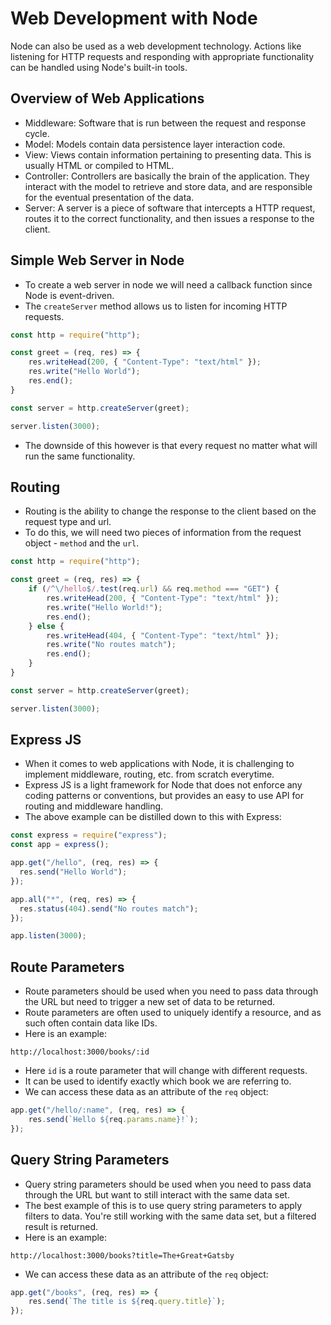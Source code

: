 # Web Development with Node

Node can also be used as a web development technology. Actions like listening for HTTP requests and responding with appropriate functionality can be handled using Node's built-in tools.

## Overview of Web Applications

- Middleware: Software that is run between the request and response cycle.
- Model: Models contain data persistence layer interaction code.
- View: Views contain information pertaining to presenting data. This is usually HTML or compiled to HTML.
- Controller: Controllers are basically the brain of the application. They interact with the model to retrieve and store data, and are responsible for the eventual presentation of the data.
- Server: A server is a piece of software that intercepts a HTTP request, routes it to the correct functionality, and then issues a response to the client.

## Simple Web Server in Node

- To create a web server in node we will need a callback function since Node is event-driven.
- The `createServer` method allows us to listen for incoming HTTP requests.

```javascript
const http = require("http");

const greet = (req, res) => {
	res.writeHead(200, { "Content-Type": "text/html" });
	res.write("Hello World");
	res.end();
}

const server = http.createServer(greet);

server.listen(3000);
```

- The downside of this however is that every request no matter what will run the same functionality.

## Routing

- Routing is the ability to change the response to the client based on the request type and url.
- To do this, we will need two pieces of information from the request object - `method` and the `url`.

```javascript
const http = require("http");

const greet = (req, res) => {
	if (/^\/hello$/.test(req.url) && req.method === "GET") {
		res.writeHead(200, { "Content-Type": "text/html" });
		res.write("Hello World!");
		res.end();
	} else {
		res.writeHead(404, { "Content-Type": "text/html" });
		res.write("No routes match");
		res.end();
	}
}

const server = http.createServer(greet);

server.listen(3000);
```

## Express JS

- When it comes to web applications with Node, it is challenging to implement middleware, routing, etc. from scratch everytime.
- Express JS is a light framework for Node that does not enforce any coding patterns or conventions, but provides an easy to use API for routing and middleware handling.
- The above example can be distilled down to this with Express:

```javascript
const express = require("express");
const app = express();

app.get("/hello", (req, res) => {
  res.send("Hello World");
});

app.all("*", (req, res) => {
  res.status(404).send("No routes match");
});

app.listen(3000);
```

## Route Parameters

- Route parameters should be used when you need to pass data through the URL but need to trigger a new set of data to be returned.
- Route parameters are often used to uniquely identify a resource, and as such often contain data like IDs.
- Here is an example:

```
http://localhost:3000/books/:id
```

- Here `id` is a route parameter that will change with different requests.
- It can be used to identify exactly which book we are referring to.
- We can access these data as an attribute of the `req` object:

```javascript
app.get("/hello/:name", (req, res) => {
    res.send(`Hello ${req.params.name}!`);
});
```

## Query String Parameters

- Query string parameters should be used when you need to pass data through the URL but want to still interact with the same data set.
- The best example of this is to use query string parameters to apply filters to data. You're still working with the same data set, but a filtered result is returned.
- Here is an example:

```
http://localhost:3000/books?title=The+Great+Gatsby
```

- We can access these data as an attribute of the `req` object:

```javascript
app.get("/books", (req, res) => {
    res.send(`The title is ${req.query.title}`);
});
```